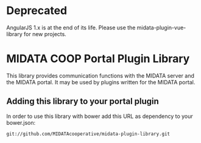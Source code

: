 # Deprecated

AngularJS 1.x is at the end of its life. Please use the midata-plugin-vue-library for new projects.

MIDATA COOP Portal Plugin Library
=============================

This library provides communication functions with the MIDATA server and the MIDATA portal.
It may be used by plugins written for the MIDATA portal.

Adding this library to your portal plugin
-------
In order to use this library with bower add this URL as dependency to your bower.json:
```
git://github.com/MIDATAcooperative/midata-plugin-library.git
```


